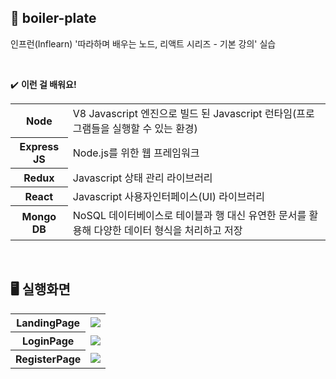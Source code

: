 ## 📁 boiler-plate
인프런(Inflearn) '따라하며 배우는 노드, 리액트 시리즈 - 기본 강의' 실습

<br>

✔️ **이런 걸 배워요!** <br>
<table>
  <tr>
    <th>Node</th>
    <td>V8 Javascript 엔진으로 빌드 된 Javascript 런타임(프로그램들을 실행할 수 있는 환경)</td>
  </tr>
  <tr>
    <th>Express JS</th>
    <td>Node.js를 위한 웹 프레임워크</td>
  </tr>
  <tr>
    <th>Redux</th>
    <td>Javascript 상태 관리 라이브러리</td>
  </tr>
  <tr>
    <th>React</th>
    <td>Javascript 사용자인터페이스(UI) 라이브러리</td>
  </tr>
  <tr>
    <th>Mongo DB</th>
    <td>NoSQL 데이터베이스로 테이블과 행 대신 유연한 문서를 활용해 다양한 데이터 형식을 처리하고 저장</td>
  </tr>
</table>

<br>

## 🖥 실행화면
<table>
  <tr>
    <th>LandingPage</th>
    <td><img src="https://github.com/user-attachments/assets/8e824bc2-0d3b-408d-8e8f-7b36ed7cc90e"></td>
  </tr>
  <tr>
    <th>LoginPage</th>
    <td><img src="https://github.com/user-attachments/assets/8f0e6b7b-3d42-43d4-8b3f-7edb0128b171"></td>
  </tr>
  <tr>
    <th>RegisterPage</th>
    <td><img src="https://github.com/user-attachments/assets/0f01f214-1f12-4736-998a-43166d7c603c"></td>
  </tr>
</table>
